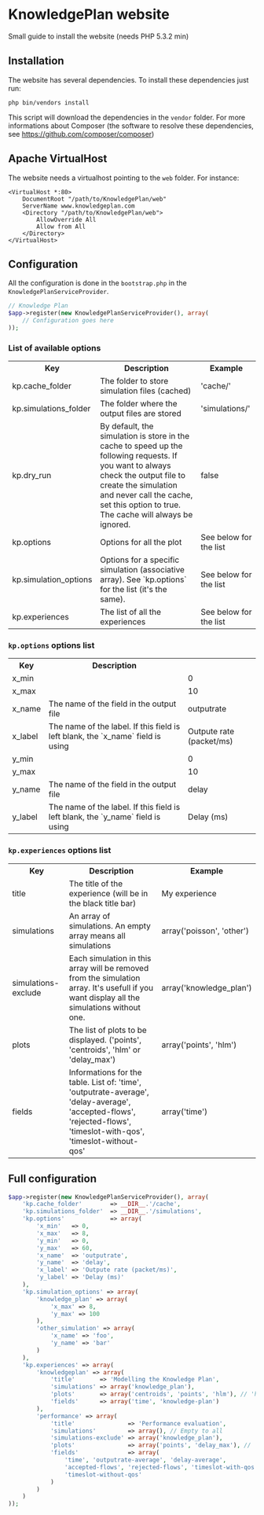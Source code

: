 KnowledgePlan website
=====================

Small guide to install the website (needs PHP 5.3.2 min)

## Installation

The website has several dependencies. To install these dependencies just run:

    php bin/vendors install

This script will download the dependencies in the `vendor` folder. For more
informations about Composer (the software to resolve these dependencies, see
https://github.com/composer/composer)

## Apache VirtualHost

The website needs a virtualhost pointing to the `web` folder. For instance:

    <VirtualHost *:80>
        DocumentRoot "/path/to/KnowledgePlan/web"
        ServerName www.knowledgeplan.com
        <Directory "/path/to/KnowledgePlan/web">
            AllowOverride All
            Allow from All
        </Directory>
    </VirtualHost>

## Configuration

All the configuration is done in the `bootstrap.php` in the `KnowledgePlanServiceProvider`.

```php
// Knowledge Plan
$app->register(new KnowledgePlanServiceProvider(), array(
    // Configuration goes here
));
```

### List of available options

<table>
    <tr>
        <th>Key</th>
        <th>Description</th>
        <th>Example</th>
    </tr>
    <tr>
        <td>kp.cache_folder</td>
        <td>The folder to store simulation files (cached)</td>
        <td>'cache/'</td>
    </tr>
    <tr>
        <td>kp.simulations_folder</td>
        <td>The folder where the output files are stored</td>
        <td>'simulations/'</td>
    </tr>
    <tr>
        <td>kp.dry_run</td>
        <td>
            By default, the simulation is store in the cache to speed
            up the following requests. If you want to always check the output
            file to create the simulation and never call the cache, set this
            option to true. The cache will always be ignored.
        </td>
        <td>false</td>
    </tr>
    <tr>
        <td>kp.options</td>
        <td>Options for all the plot</td>
        <td>See below for the list</td>
    </tr>
    <tr>
        <td>kp.simulation_options</td>
        <td>
            Options for a specific simulation (associative array).
            See `kp.options` for the list (it's the same).
        </td>
        <td>See below for the list</td>
    </tr>
    <tr>
        <td>kp.experiences</td>
        <td>The list of all the experiences</td>
        <td>See below for the list</td>
    </tr>
</table>


### `kp.options` options list

<table>
    <tr>
        <th>Key</th>
        <th>Description</th>
    </tr>
    <tr>
        <td>x_min</td>
        <td></td>
        <td>0</td>
    </tr>
    <tr>
        <td>x_max</td>
        <td></td>
        <td>10</td>
    </tr>
    <tr>
        <td>x_name</td>
        <td>The name of the field in the output file</td>
        <td>outputrate</td>
    </tr>
    <tr>
        <td>x_label</td>
        <td>
            The name of the label. If this field is left blank, the
            `x_name` field is using
        </td>
        <td>Outpute rate (packet/ms)</td>
    </tr>
    <tr>
        <td>y_min</td>
        <td></td>
        <td>0</td>
    </tr>
    <tr>
        <td>y_max</td>
        <td></td>
        <td>10</td>
    </tr>
    <tr>
        <td>y_name</td>
        <td>The name of the field in the output file</td>
        <td>delay</td>
    </tr>
    <tr>
        <td>y_label</td>
        <td>
            The name of the label. If this field is left blank, the
            `y_name` field is using
        </td>
        <td>Delay (ms)</td>
    </tr>
</table>

### `kp.experiences` options list

<table>
    <tr>
        <th>Key</th>
        <th>Description</th>
        <th>Example</th>
    </tr>
    <tr>
        <td>title</td>
        <td>The title of the experience (will be in the black title bar)</td>
        <td>My experience</td>
    </tr>
    <tr>
        <td>simulations</td>
        <td>An array of simulations. An empty array means all simulations</td>
        <td>array('poisson', 'other')</td>
    </tr>
    <tr>
        <td>simulations-exclude</td>
        <td>
            Each simulation in this array will be removed from the simulation
            array. It's usefull if you want display all the simulations without
            one.
        </td>
        <td>array('knowledge_plan')</td>
    </tr>
    <tr>
        <td>plots</td>
        <td>
           The list of plots to be displayed. ('points', 'centroids', 'hlm'
            or 'delay_max')
        </td>
        <td>array('points', 'hlm')</td>
    </tr>
    <tr>
        <td>fields</td>
        <td>
           Informations for the table. List of: 'time', 'outputrate-average',
            'delay-average', 'accepted-flows', 'rejected-flows',
            'timeslot-with-qos', 'timeslot-without-qos'
        </td>
        <td>array('time')</td>
    </tr>
</table>

## Full configuration

```php
$app->register(new KnowledgePlanServiceProvider(), array(
    'kp.cache_folder'        => __DIR__.'/cache',
    'kp.simulations_folder'  => __DIR__.'/simulations',
    'kp.options'             => array(
        'x_min'   => 0,
        'x_max'   => 8,
        'y_min'   => 0,
        'y_max'   => 60,
        'x_name'  => 'outputrate',
        'y_name'  => 'delay',
        'x_label' => 'Outpute rate (packet/ms)',
        'y_label' => 'Delay (ms)'
    ),
    'kp.simulation_options' => array(
        'knowledge_plan' => array(
            'x_max' => 8,
            'y_max' => 100
        ),
        'other_simulation' => array(
            'x_name' => 'foo',
            'y_name' => 'bar'
        )
    ),
    'kp.experiences' => array(
        'knowledgeplan' => array(
            'title'       => 'Modelling the Knowledge Plan',
            'simulations' => array('knowledge_plan'),
            'plots'       => array('centroids', 'points', 'hlm'), // 'hlm', 'centroids', 'delay_max' or 'points'
            'fields'      => array('time', 'knowledge-plan')
        ),
        'performance' => array(
            'title'               => 'Performance evaluation',
            'simulations'         => array(), // Empty to all
            'simulations-exclude' => array('knowledge_plan'),
            'plots'               => array('points', 'delay_max'), // 'hlm', 'centroids', 'delay_max' or 'points'
            'fields'              => array(
                'time', 'outputrate-average', 'delay-average',
                'accepted-flows', 'rejected-flows', 'timeslot-with-qos',
                'timeslot-without-qos'
            )
        )
    )
));
```